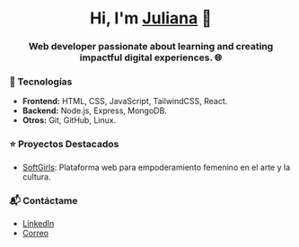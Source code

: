 <div align="center">
<h1 align="center">Hi, I'm <a href="https://cv-juliana-herrera.netlify.app">Juliana</a> 👋</h1>
</div>

<h3 align="center">  Web developer passionate about learning and creating impactful digital experiences. 🌐 </h3>

### 🚀 Tecnologías
- **Frontend:** HTML, CSS, JavaScript, TailwindCSS, React.
- **Backend:** Node.js, Express, MongoDB.
- **Otros:** Git, GitHub, Linux.

### ⭐ Proyectos Destacados
- [SoftGirls](https://github.com/JuliaDev/SoftGirls): Plataforma web para empoderamiento femenino en el arte y la cultura.

### 📬 Contáctame
- [LinkedIn](https://linkedin.com/in/tu-perfil)
- [Correo](mailto:tu-correo@gmail.com)


<!--
**julianaherrera1/julianaherrera1** is a ✨ _special_ ✨ repository because its `README.md` (this file) appears on your GitHub profile.

Here are some ideas to get you started:

- 🔭 I’m currently working on ...
- 🌱 I’m currently learning ...
- 👯 I’m looking to collaborate on ...
- 🤔 I’m looking for help with ...
- 💬 Ask me about ...
- 📫 How to reach me: ...
- 😄 Pronouns: ...
- ⚡ Fun fact: ...
-->
